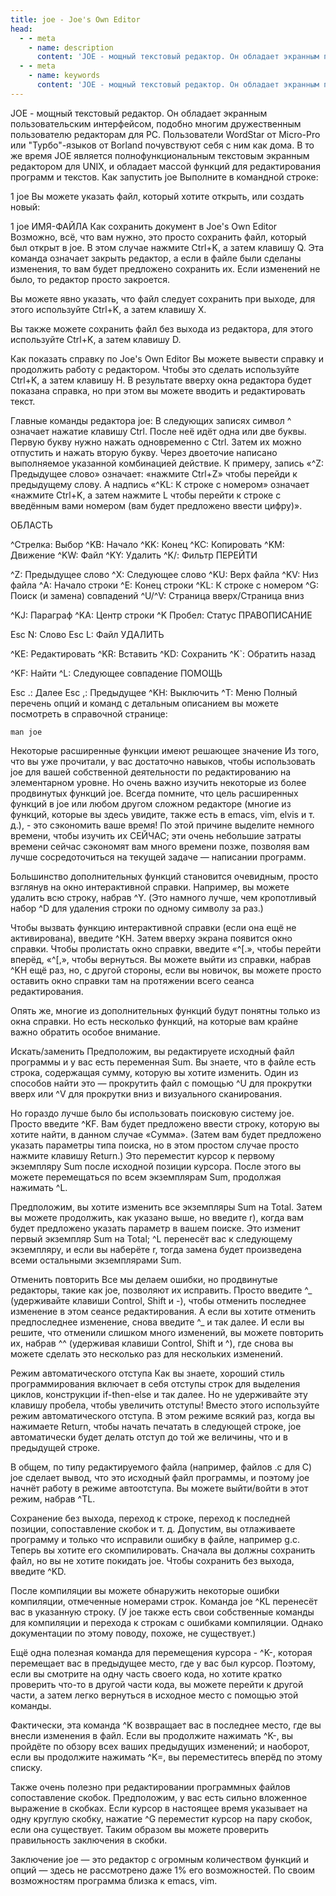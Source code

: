 ```yaml
---
title: joe - Joe's Own Editor
head:
  - - meta
    - name: description
      content: 'JOE - мощный текстовый редактор. Он обладает экранным пользовательским интерфейсом, подобно многим дружественным пользователю редакторам для PC. Пользователи WordStar от Micro-Pro или "Турбо"-языков от Borland почувствуют себя с ним как дома. В то  же  время  JOE  является  полнофункциональным  текстовым  экранным редактором для UNIX, и обладает массой функций для редактирования программ и текстов.'
  - - meta
    - name: keywords 
      content: 'JOE - мощный текстовый редактор. Он обладает экранным пользовательским интерфейсом, подобно многим дружественным пользователю редакторам для PC. Пользователи WordStar от Micro-Pro или "Турбо"-языков от Borland почувствуют себя с ним как дома. В то  же  время  JOE  является  полнофункциональным  текстовым  экранным редактором для UNIX, и обладает массой функций для редактирования программ и текстов.'
---
```


JOE - мощный текстовый редактор. Он обладает экранным пользовательским интерфейсом, подобно многим дружественным пользователю редакторам для PC. Пользователи WordStar от Micro-Pro или "Турбо"-языков от Borland почувствуют себя с ним как дома. В то  же  время  JOE  является  полнофункциональным  текстовым  экранным редактором для UNIX, и обладает массой функций для редактирования программ и текстов.
Как запустить joe
Выполните в командной строке:

1
joe
Вы можете указать файл, который хотите открыть, или создать новый:

1
joe ИМЯ-ФАЙЛА
Как сохранить документ в Joe's Own Editor
Возможно, всё, что вам нужно, это просто сохранить файл, который был открыт в joe. В этом случае нажмите Ctrl+K, а затем клавишу Q. Эта команда означает закрыть редактор, а если в файле были сделаны изменения, то вам будет предложено сохранить их. Если изменений не было, то редактор просто закроется.

Вы можете явно указать, что файл следует сохранить при выходе, для этого используйте Ctrl+K, а затем клавишу X.

Вы также можете сохранить файл без выхода из редактора, для этого используйте Ctrl+K, а затем клавишу D.

Как показать справку по Joe's Own Editor
Вы можете вывести справку и продолжить работу с редактором. Чтобы это сделать используйте Ctrl+K, а затем клавишу H. В результате вверху окна редактора будет показана справка, но при этом вы можете вводить и редактировать текст.

Главные команды редактора joe:
В следующих записях символ ^ означает нажатие клавишу Ctrl. После неё идёт одна или две буквы. Первую букву нужно нажать одновременно с Ctrl. Затем их можно отпустить и нажать вторую букву. Через двоеточие написано выполняемое указанной комбинацией действие. К примеру, запись «^Z: Предыдущее слово» означает: «нажмите Ctrl+Z» чтобы перейди к предыдущему слову. А надпись «^KL: К строке с номером» означает «нажмите Ctrl+K, а затем нажмите L чтобы перейти к строке с введённым вами номером (вам будет предложено ввести цифру)».

ОБЛАСТЬ

^Стрелка: Выбор
^KB: Начало
^KK: Конец
^KC: Копировать
^KM: Движение
^KW: Файл
^KY: Удалить
^K/: Фильтр
ПЕРЕЙТИ

^Z: Предыдущее слово
^X: Следующее слово
^KU: Верх файла
^KV: Низ файла
^A: Начало строки
^E: Конец строки
^KL: К строке с номером
^G: Поиск (и замена) совпадений
^U/^V: Страница вверх/Страница вниз

^KJ: Параграф
^KA: Центр строки
^K Пробел: Статус
ПРАВОПИСАНИЕ

Esc N: Слово
Esc L: Файл
УДАЛИТЬ

^KE: Редактировать
^KR: Вставить
^KD: Сохранить
^K`: Обратить назад

^KF: Найти
^L: Следующее совпадение
ПОМОЩЬ

Esc .: Далее
Esc ,: Предыдущее
^KH: Выключить
^T: Меню
Полный перечень опций и команд с детальным описанием вы можете посмотреть в справочной странице:

```
man joe
```
Некоторые расширенные функции имеют решающее значение
Из того, что вы уже прочитали, у вас достаточно навыков, чтобы использовать joe для вашей собственной деятельности по редактированию на элементарном уровне. Но очень важно изучить некоторые из более продвинутых функций joe. Всегда помните, что цель расширенных функций в joe или любом другом сложном редакторе (многие из функций, которые вы здесь увидите, также есть в emacs, vim, elvis и т. д.), - это сэкономить ваше время! По этой причине выделите немного времени, чтобы изучить их СЕЙЧАС; эти очень небольшие затраты времени сейчас сэкономят вам много времени позже, позволяя вам лучше сосредоточиться на текущей задаче — написании программ.

Большинство дополнительных функций становится очевидным, просто взглянув на окно интерактивной справки. Например, вы можете удалить всю строку, набрав ^Y. (Это намного лучше, чем кропотливый набор ^D для удаления строки по одному символу за раз.)

Чтобы вызвать функцию интерактивной справки (если она ещё не активирована), введите ^KH. Затем вверху экрана появится окно справки. Чтобы пролистать окно справки, введите «^[.», чтобы перейти вперёд, «^[,», чтобы вернуться. Вы можете выйти из справки, набрав ^KH ещё раз, но, с другой стороны, если вы новичок, вы можете просто оставить окно справки там на протяжении всего сеанса редактирования.


Опять же, многие из дополнительных функций будут понятны только из окна справки. Но есть несколько функций, на которые вам крайне важно обратить особое внимание.

Искать/заменить
Предположим, вы редактируете исходный файл программы и у вас есть переменная Sum. Вы знаете, что в файле есть строка, содержащая сумму, которую вы хотите изменить. Один из способов найти это — прокрутить файл с помощью ^U для прокрутки вверх или ^V для прокрутки вниз и визуального сканирования.

Но гораздо лучше было бы использовать поисковую систему joe. Просто введите ^KF. Вам будет предложено ввести строку, которую вы хотите найти, в данном случае «Сумма». (Затем вам будет предложено указать параметры типа поиска, но в этом простом случае просто нажмите клавишу Return.) Это переместит курсор к первому экземпляру Sum после исходной позиции курсора. После этого вы можете перемещаться по всем экземплярам Sum, продолжая нажимать ^L.

Предположим, вы хотите изменить все экземпляры Sum на Total. Затем вы можете продолжить, как указано выше, но введите r), когда вам будет предложено указать параметр в вашем поиске. Это изменит первый экземпляр Sum на Total; ^L перенесёт вас к следующему экземпляру, и если вы наберёте r, тогда замена будет произведена всеми остальными экземплярами Sum.

Отменить повторить
Все мы делаем ошибки, но продвинутые редакторы, такие как joe, позволяют их исправить. Просто введите ^_ (удерживайте клавиши Control, Shift и -), чтобы отменить последнее изменение в этом сеансе редактирования. А если вы хотите отменить предпоследнее изменение, снова введите ^_ и так далее. И если вы решите, что отменили слишком много изменений, вы можете повторить их, набрав ^^ (удерживая клавиши Control, Shift и ^), где снова вы можете сделать это несколько раз для нескольких изменений.

Режим автоматического отступа
Как вы знаете, хороший стиль программирования включает в себя отступы строк для выделения циклов, конструкции if-then-else и так далее. Но не удерживайте эту клавишу пробела, чтобы увеличить отступы! Вместо этого используйте режим автоматического отступа. В этом режиме всякий раз, когда вы нажимаете Return, чтобы начать печатать в следующей строке, joe автоматически будет делать отступ до той же величины, что и в предыдущей строке.

В общем, по типу редактируемого файла (например, файлов .c для C) joe сделает вывод, что это исходный файл программы, и поэтому joe начнёт работу в режиме автоотступа. Вы можете выйти/войти в этот режим, набрав ^TL.

Сохранение без выхода, переход к строке, переход к последней позиции, сопоставление скобок и т. д.
Допустим, вы отлаживаете программу и только что исправили ошибку в файле, например g.c. Теперь вы хотите его скомпилировать. Сначала вы должны сохранить файл, но вы не хотите покидать joe. Чтобы сохранить без выхода, введите ^KD.

После компиляции вы можете обнаружить некоторые ошибки компиляции, отмеченные номерами строк. Команда joe ^KL перенесёт вас в указанную строку. (У joe также есть свои собственные команды для компиляции и перехода к строкам с ошибками компиляции. Однако документации по этому поводу, похоже, не существует.)

Ещё одна полезная команда для перемещения курсора - ^K-, которая перемещает вас в предыдущее место, где у вас был курсор. Поэтому, если вы смотрите на одну часть своего кода, но хотите кратко проверить что-то в другой части кода, вы можете перейти к другой части, а затем легко вернуться в исходное место с помощью этой команды.

Фактически, эта команда ^K возвращает вас в последнее место, где вы внесли изменения в файл. Если вы продолжите нажимать ^K-, вы пройдёте по обзору всех ваших предыдущих изменений; и наоборот, если вы продолжите нажимать ^K=, вы переместитесь вперёд по этому списку.

Также очень полезно при редактировании программных файлов сопоставление скобок. Предположим, у вас есть сильно вложенное выражение в скобках. Если курсор в настоящее время указывает на одну круглую скобку, нажатие ^G переместит курсор на пару скобок, если она существует. Таким образом вы можете проверить правильность заключения в скобки.

Заключение
joe — это редактор с огромным количеством функций и опций — здесь не рассмотрено даже 1% его возможностей. По своим возможностям программа близка к emacs, vim.

